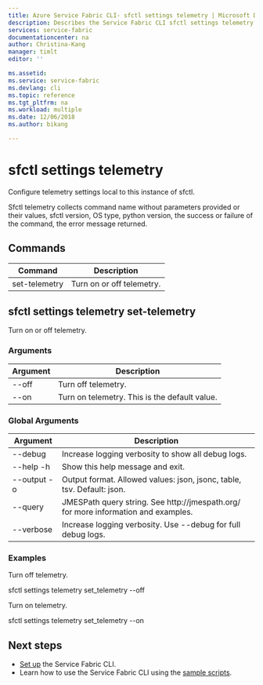 ```yaml
---
title: Azure Service Fabric CLI- sfctl settings telemetry | Microsoft Docs
description: Describes the Service Fabric CLI sfctl settings telemetry commands.
services: service-fabric
documentationcenter: na
author: Christina-Kang
manager: timlt
editor: ''

ms.assetid: 
ms.service: service-fabric
ms.devlang: cli
ms.topic: reference
ms.tgt_pltfrm: na
ms.workload: multiple
ms.date: 12/06/2018
ms.author: bikang

---
```


# sfctl settings telemetry
Configure telemetry settings local to this instance of sfctl.

Sfctl telemetry collects command name without parameters provided or their values, sfctl version, OS type, python version, the success or failure of the command, the error message returned.

## Commands

|Command|Description|
| --- | --- |
| set-telemetry | Turn on or off telemetry. |

## sfctl settings telemetry set-telemetry
Turn on or off telemetry.

### Arguments

|Argument|Description|
| --- | --- |
| --off | Turn off telemetry. |
| --on | Turn on telemetry. This is the default value. |

### Global Arguments

|Argument|Description|
| --- | --- |
| --debug | Increase logging verbosity to show all debug logs. |
| --help -h | Show this help message and exit. |
| --output -o | Output format.  Allowed values\: json, jsonc, table, tsv.  Default\: json. |
| --query | JMESPath query string. See http\://jmespath.org/ for more information and examples. |
| --verbose | Increase logging verbosity. Use --debug for full debug logs. |

### Examples

Turn off telemetry.

sfctl settings telemetry set_telemetry --off

Turn on telemetry.

sfctl settings telemetry set_telemetry --on


## Next steps
- [Set up](service-fabric-cli.md) the Service Fabric CLI.
- Learn how to use the Service Fabric CLI using the [sample scripts](/azure/service-fabric/scripts/sfctl-upgrade-application).